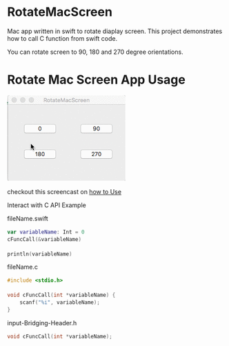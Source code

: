 # RotateMacScreen

Mac app written in swift to rotate diaplay screen.
This project demonstrates how to call C function from swift code.

You can rotate screen to 90, 180 and 270 degree orientations.

# Rotate Mac Screen App Usage #
![Animated walkthrough of the app](Assets/walkThrough.gif)

checkout this screencast on [how to Use](http://recordit.co/OQAnSbDPdk)

Interact with C API Example

fileName.swift
```swift
var variableName: Int = 0
cFuncCall(&variableName)

println(variableName)
```
fileName.c
```c
#include <stdio.h>

void cFuncCall(int *variableName) {
    scanf("%i", variableName);
}
```
input-Bridging-Header.h
```objective-c
void cFuncCall(int *variableName);
```
